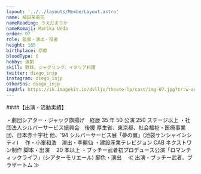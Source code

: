 ```yaml
---
layout: '../../layouts/MemberLayout.astro'
name: 植田茉莉花
nameReading: うえだまりか
nameRomaji: Marika Ueda
order: 07
role: 監督・演出・役者
height: 165
birthplace: 京都
bloodType: O
hobby: 演劇
skill: 野球、ジャグリング、イタリア料理
twitter: diego_injp
instagram: diego_injp
otherSns: diego_injp
imgUrl: https://ik.imagekit.io/dvlljo/theate-lp/cast/img-07.jpg?tr:w-auto
---
```


####【出演・活動実績】

・劇団シアター・ジャック旗揚げ　経歴 35 年 50 公演 250 ステージ以上
・社団法人シルバーサービス振興会　後援 厚生省、東京都、社会福祉・医療事業団、日本赤十字社 他、'94 シルバーサービス展「夢の翼」(池袋サンシャインシティ)　 作・小峯和浩　演出・李麗仙
・建設産業テレビジョン CAB ネクストワン制作 脚本・出演　 20 本以上
・ブッチー武者初プロデュース公演「ロマンティックライフ」(シアターモリエール) 脚色・演出　 ≪ 出演・ブッチー武者、ブラザートム ≫
